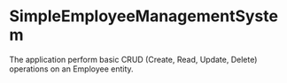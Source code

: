 # SimpleEmployeeManagementSystem
The application perform basic CRUD (Create, Read, Update, Delete) operations on an Employee entity.
